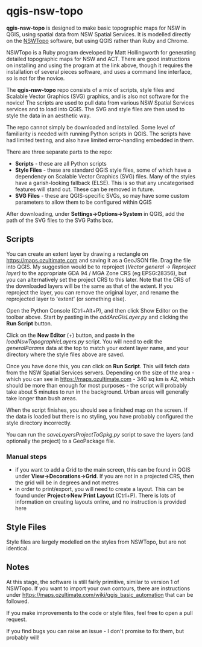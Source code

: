 # qgis-nsw-topo

**qgis-nsw-topo** is designed to make basic topographic maps for NSW in QGIS, using spatial data from NSW Spatial Services. It is modelled directly on the [NSWTopo](https://github.com/mholling/nswtopo) software, but using QGIS rather than Ruby and Chrome.

NSWTopo is a Ruby program developed by Matt Hollingworth for generating detailed topographic maps for NSW and ACT. There are good instructions on installing and using the program at the link above, though it requires the installation of several pieces software, and uses a command line interface, so is not for the novice.

The **qgis-nsw-topo** repo consists of a mix of scripts, style files and Scalable Vector Graphics (SVG) graphics, and is also not software for the novice! The scripts are used to pull data from various NSW Spatial Services services and to load into QGIS. The SVG and style files are then used to style the data in an aesthetic way.

The repo cannot simply be downloaded and installed. Some level of familiarity is needed with running Python scripts in QGIS. The scripts have had limited testing, and also have limited error-handling embedded in them.

There are three separate parts to the repo:
* **Scripts** - these are all Python scripts 
* **Style Files** - these are standard QGIS style files, some of which have a dependency on Scalable Vector Graphics (SVG) files. Many of the styles have a garish-looking fallback (ELSE). This is so that any uncategorised features will stand out. These can be removed in future.
* **SVG Files** - these are QGIS-specific SVGs, so may have some custom parameters to allow them to be configured within QGIS

After downloading, under **Settings->Options->System** in QGIS, add the path of the SVG files to the SVG Paths box.

## Scripts

You can create an extent layer by drawing a rectangle on https://maps.ozultimate.com and saving it as a GeoJSON file. Drag the file into QGIS. My suggestion would be to reproject (_Vector general -> Reproject layer)_ to the appropriate GDA 94 / MGA Zone CRS (eg EPSG:28356), but you can alternatively set the project CRS to this later. Note that the CRS of the downloaded layers will be the same as that of the extent. If you reproject the layer, you can remove the original layer, and rename the reprojected layer to 'extent' (or something else).

Open the Python Console (Ctrl+Alt+P), and then click Show Editor on the toolbar above. Start by pasting in the _addArcGisLayer.py_ and clicking the **Run Script** button. 

Click on the **New Editor** (+) button, and paste in the _loadNswTopographicLayers.py_ script. You will need to edit the _generalParams_ data at the top to match your extent layer name, and your directory where the style files above are saved.

Once you have done this, you can click on **Run Script**. This will fetch data from the NSW Spatial Services servers. Depending on the size of the area - which you can see in https://maps.ozultimate.com - 340 sq km is A2, which should be more than enough for most purposes - the script will probably take about 5 minutes to run in the background. Urban areas will generally take longer than bush areas.

When the script finishes, you should see a finished map on the screen. If the data is loaded but there is no styling, you have probably configured the style directory incorrectly.

You can run the _saveLayersProjectToGpkg.py_ script to save the layers (and optionally the project) to a GeoPackage file.

### Manual steps
- if you want to add a Grid to the main screen, this can be found in QGIS under **View->Decorations->Grid**. If you are not in a projected CRS, then the grid will be in degrees and not metres
- in order to print/export, you will need to create a layout. This can be found under **Project->New Print Layout** (Ctrl+P). There is lots of information on creating layouts online, and no instruction is provided here

## Style Files

Style files are largely modelled on the styles from NSWTopo, but are not identical.

## Notes

At this stage, the software is still fairly primitive, similar to version 1 of NSWTopo. If you want to import your own contours, there are instructions under https://maps.ozultimate.com/wiki/qgis_basic_automation that can be followed.

If you make improvements to the code or style files, feel free to open a pull request.

If you find bugs you can raise an issue - I don't promise to fix them, but probably will!


